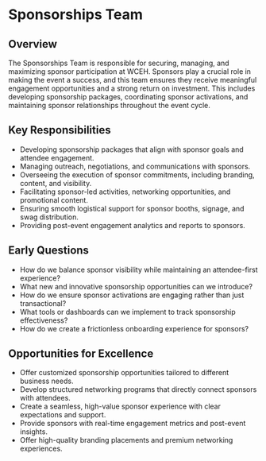 # Sponsorships Team

## Overview
The Sponsorships Team is responsible for securing, managing, and maximizing sponsor participation at WCEH. Sponsors play a crucial role in making the event a success, and this team ensures they receive meaningful engagement opportunities and a strong return on investment. This includes developing sponsorship packages, coordinating sponsor activations, and maintaining sponsor relationships throughout the event cycle.

## Key Responsibilities
- Developing sponsorship packages that align with sponsor goals and attendee engagement.
- Managing outreach, negotiations, and communications with sponsors.
- Overseeing the execution of sponsor commitments, including branding, content, and visibility.
- Facilitating sponsor-led activities, networking opportunities, and promotional content.
- Ensuring smooth logistical support for sponsor booths, signage, and swag distribution.
- Providing post-event engagement analytics and reports to sponsors.

## Early Questions
- How do we balance sponsor visibility while maintaining an attendee-first experience?
- What new and innovative sponsorship opportunities can we introduce?
- How do we ensure sponsor activations are engaging rather than just transactional?
- What tools or dashboards can we implement to track sponsorship effectiveness?
- How do we create a frictionless onboarding experience for sponsors?

## Opportunities for Excellence
- Offer customized sponsorship opportunities tailored to different business needs.
- Develop structured networking programs that directly connect sponsors with attendees.
- Create a seamless, high-value sponsor experience with clear expectations and support.
- Provide sponsors with real-time engagement metrics and post-event insights.
- Offer high-quality branding placements and premium networking experiences.
